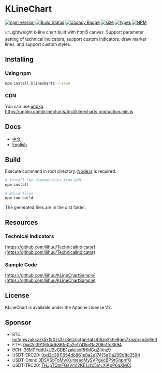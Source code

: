 # KLineChart
[![npm version](https://badgen.net/npm/v/klinecharts)](https://www.npmjs.com/package/klinecharts)
[![Build Status](https://travis-ci.org/liihuu/KLineChart.svg?branch=master)](https://travis-ci.org/liihuu/KLineChart)
[![Codacy Badge](https://app.codacy.com/project/badge/Grade/44d60927c56540cfb64a0f476afbc96d)](https://www.codacy.com/manual/liihuu/KLineChart?utm_source=github.com&amp;utm_medium=referral&amp;utm_content=liihuu/KLineChart&amp;utm_campaign=Badge_Grade)
[![size](https://badgen.net/bundlephobia/minzip/klinecharts@latest)](https://bundlephobia.com/result?p=klinecharts@latest)
[![types](https://badgen.net/npm/types/klinecharts)](types/index.d.ts)
[![NPM](https://badgen.net/github/license/liihuu/KLineChart)](LICENSE)

📈Lightweight k-line chart built with html5 canvas. Support parameter setting of technical indicators, support custom indicators, draw marker lines, and support custom styles.

## Installing
### Using npm
```bash
npm install klinecharts --save
```
### CDN
You can use [unpkg](https://unpkg.com):<br/>
https://unpkg.com/klinecharts/dist/klinecharts.production.min.js

## Docs
+ [中文](./docs/zh-CN/README.md)
+ [English](./docs/en/README.md)

## Build
Execute command in root directory. [Node.js](https://nodejs.org) is required.
```bash
# Install the dependencies from NPM:
npm install

# Build files:
npm run build
```
The generated files are in the dist folder.


## Resources
### Technical Indicators
[https://github.com/liihuu/TechnicalIndicator](https://github.com/liihuu/TechnicalIndicator)

### Sample Code
[https://github.com/liihuu/KLineChartSample](https://github.com/liihuu/KLineChartSample)


## License
KLineChart is available under the Apache License V2.

## Sponsor
+ BTC: [bc1qnwzukszzk5xfk0zs3sr8etzgctgnrtqts43jzp3khe6gm7xazprsp4y6n3]()
+ ETH: [0xd2c3911654db861e0a2e17415e11a209c1fc3594]()
+ BCH: [36MPYddUxU2vGDB1zakjisoRHMGqZiVnz9]()
+ USDT-ERC20: [0xd2c3911654db861e0a2e17415e11a209c1fc3594]()
+ USDT-Omni: [3DSXSbTbMwXumaaqMySVPgedBP9rGhpnfQ]()
+ USDT-TRC20: [THJpTQmFGaVm12KE1Jzc5mLXiApP6qXMCi]()
